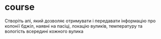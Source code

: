 # course
Створіть апі, який дозволяє отримувати і передавати інформацію  про колонії бджіл, 
наявні на пасіці, локацію вуликів, температуру та вологість всередині кожного вулика


